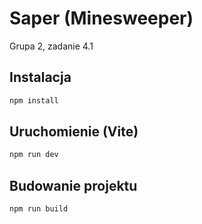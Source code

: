 
# Saper (Minesweeper)

Grupa 2, zadanie 4.1

## Instalacja

```bash
npm install
```

## Uruchomienie (Vite)

```bash
npm run dev
```

## Budowanie projektu

```bash
npm run build
```